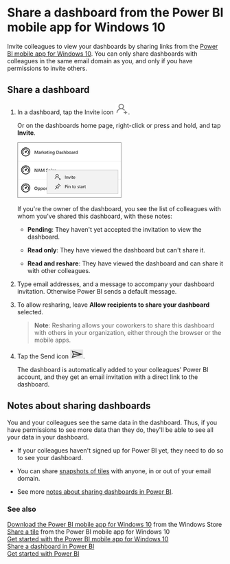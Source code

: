 <properties 
   pageTitle="Share a dashboard from the Power BI mobile app for Windows 10"
   description="Share a dashboard from the Power BI mobile app for Windows 10"
   services="powerbi" 
   documentationCenter="" 
   authors="maggiesMSFT" 
   manager="mblythe" 
   backup=""
   editor=""
   tags=""
   qualityFocus="no"
   qualityDate=""/>
 
<tags
   ms.service="powerbi"
   ms.devlang="NA"
   ms.topic="article"
   ms.tgt_pltfrm="NA"
   ms.workload="powerbi"
   ms.date="05/02/2016"
   ms.author="maggies"/>
# Share a dashboard from the Power BI mobile app for Windows 10

Invite colleagues to view your dashboards by sharing links from the [Power BI mobile app for Windows 10](powerbi-mobile-win10phone-app-get-started.md). You can only share dashboards with colleagues in the same email domain as you, and only if you have permissions to invite others.

## Share a dashboard

1.  In a dashboard, tap the Invite icon ![](media/powerbi-mobile-share-a-dashboard-from-the-win10phone-app/PBI_Andr_InviteIcon.png).

    Or on the dashboards home page, right-click or press and hold, and tap **Invite**.

    ![](media/powerbi-mobile-share-a-dashboard-from-the-win10phone-app/pbi_win10_sharedash.png)

    If you're the owner of the dashboard, you see the list of colleagues with whom you've shared this dashboard, with these notes:

    -   **Pending**: They haven't yet accepted the invitation to view the dashboard.

    -   **Read only**: They have viewed the dashboard but can't share it.

    -   **Read and reshare**: They have viewed the dashboard and can share it with other colleagues.

2.  Type email addresses, and a message to accompany your dashboard invitation. Otherwise Power BI sends a default message.

3.  To allow resharing, leave **Allow recipients to share your dashboard** selected.

    >**Note**:  Resharing allows your coworkers to share this dashboard with others in your organization, either through the browser or the mobile apps.

4.  Tap the Send icon ![](media/powerbi-mobile-share-a-dashboard-from-the-win10phone-app/PBI_Win10Ph_SendIcon.png).

    The dashboard is automatically added to your colleagues' Power BI account, and they get an email invitation with a direct link to the dashboard.


## Notes about sharing dashboards

You and your colleagues see the same data in the dashboard. Thus, if you have permissions to see more data than they do, they'll be able to see all your data in your dashboard.

-   If your colleagues haven't signed up for Power BI yet, they need to do so to see your dashboard.

-   You can share [snapshots of tiles](powerbi-mobile-share-a-tile-from-the-win10phone-app.md) with anyone, in or out of your email domain.

-   See more [notes about sharing dashboards in Power BI](powerbi-service-share-unshare-dashboard.md#notes-about-sharing).

### See also

[Download the Power BI mobile app for Windows 10](http://go.microsoft.com/fwlink/?LinkID=526478) from the Windows Store  
[Share a tile](powerbi-mobile-share-a-tile-from-the-win10phone-app.md) from the Power BI mobile app for Windows 10  
[Get started with the Power BI mobile app for Windows 10](powerbi-mobile-win10phone-app-get-started.md)  
[Share a dashboard in Power BI](powerbi-service-share-unshare-dashboard.md)  
[Get started with Power BI](powerbi-service-get-started.md)


